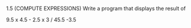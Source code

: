 1.5 (COMPUTE EXPRESSIONS) Write a program that displays the result of

9.5 x 4.5 - 2.5 x 3 / 45.5 -3.5